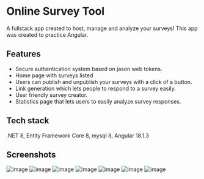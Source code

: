 # Online Survey Tool
A fullstack app created to host, manage and analyze your surveys! This app was created to practice Angular.
## Features
- Secure authentication system based on jason web tokens.
- Home page with surveys listed
- Users can publish and unpublish your surveys with a click of a button.
- Link generation which lets people to respond to a survey easily.
- User friendly survey creator.
- Statistics page that lets users to easily analyze survey responses.
## Tech stack
.NET 8, Entity Framework Core 8, mysql 8, Angular 18.1.3
## Screenshots
![image](https://github.com/user-attachments/assets/68aa1e7c-6455-4c31-9b9c-d03c7a8ef9ae)
![image](https://github.com/user-attachments/assets/2e0319b2-8866-4c3c-8c36-ca5aea16b85b)
![image](https://github.com/user-attachments/assets/96e97418-1a26-41df-8525-4d18f16306aa)
![image](https://github.com/user-attachments/assets/bb7bb4ce-17a9-4ca5-93c9-0e4a65bbae11)
![image](https://github.com/user-attachments/assets/5fa9a805-7181-42bc-bd7e-08342492368a)
![image](https://github.com/user-attachments/assets/df11b6c0-96f2-45d3-afed-5007986943ea)
![image](https://github.com/user-attachments/assets/7f2e28a2-8a4d-4055-8054-25bd0873252f)

